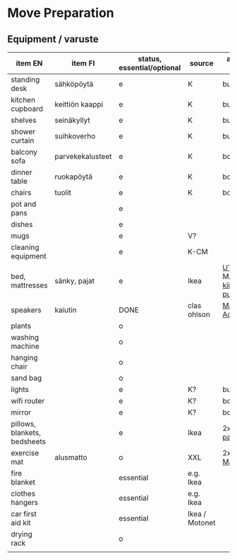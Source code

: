 # Move Preparation

## Equipment / varuste

| item EN | item FI | status, essential/optional | source | additional info |
|-|-|-|-|-|
| standing desk | sähköpöytä | e | K | buy |
| kitchen cupboard | keittiön kaappi | e | K | buy |
| shelves | seinäkyllyt | e | K | buy |
| shower curtain | suihkoverho | e | K | buy |
| balcony sofa | parvekekalusteet | e | K | borrow |
| dinner table | ruokapöytä | e | K | borrow |
| chairs | tuolit | e | K | borrow |
| pot and pans | | e | | |
| dishes | | e | | |
| mugs | | e | V? | |
| cleaning equipment | | e | K-CM | |
| bed, mattresses | sänky, pajat | e | Ikea | [UTÅKER](https://www.ikea.com/fi/fi/p/utaker-pinottava-saenky-maenty-00360484/) + MALFORS [kiinteä](https://www.ikea.com/fi/fi/p/malfors-vaahtomuovipatja-kiinteae-valkoinen-00272307/) ja [puolikiinteä](https://www.ikea.com/fi/fi/p/malfors-vaahtomuovipatja-puolikiinteae-valkoinen-10272284/) |
| speakers | kaiutin | DONE | clas ohlson | [Marshall Acton II BT](https://www.clasohlson.com/fi/Bluetooth-kaiutin-Marshall-Acton-II-BT/p/38-9292-1) |
| plants | | o | | |
| washing machine | | o | | |
| hanging chair | | o | | |
| sand bag | | o | | |
| lights | | e | K? | buy |
| wifi router | | e | K? | borrow/buy |
| mirror | | e | K? | borrow/buy |
| pillows, blankets, bedsheets | | e | Ikea | 2x [patjansuojus](https://www.ikea.com/fi/fi/p/luddros-patjansuojus-30461641/) |
| exercise mat | alusmatto | o | XXL | 2x [Puzzle Mat](https://www.xxl.fi/pure2improve-puzzle-mat-alusmatto-multicolor/p/1156029_1_style) |
| fire blanket | | essential | e.g. Ikea | |
| clothes hangers | | essential | e.g. Ikea | |
| car first aid kit | | essential | Ikea / Motonet | |
| drying rack | | o | | |
| | | | | |
